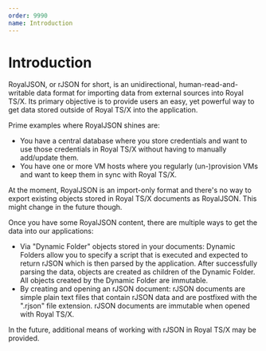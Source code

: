 ```yaml
---
order: 9990
name: Introduction
---
```


# Introduction

RoyalJSON, or rJSON for short, is an unidirectional, human-read-and-writable data format for importing data from external sources into Royal TS/X.
Its primary objective is to provide users an easy, yet powerful way to get data stored outside of Royal TS/X into the application.

Prime examples where RoyalJSON shines are:
- You have a central database where you store credentials and want to use those credentials in Royal TS/X without having to manually add/update them.
- You have one or more VM hosts where you regularly (un-)provision VMs and want to keep them in sync with Royal TS/X.

At the moment, RoyalJSON is an import-only format and there's no way to export existing objects stored in Royal TS/X documents as RoyalJSON. This might change in the future though.

Once you have some RoyalJSON content, there are multiple ways to get the data into our applications:
- Via "Dynamic Folder" objects stored in your documents:
Dynamic Folders allow you to specify a script that is executed and expected to return rJSON which is then parsed by the application. After successfully parsing the data, objects are created as children of the Dynamic Folder. All objects created by the Dynamic Folder are immutable.
- By creating and opening an rJSON document:
rJSON documents are simple plain text files that contain rJSON data and are postfixed with the ".rjson" file extension. rJSON documents are immutable when opened with Royal TS/X.

In the future, additional means of working with rJSON in Royal TS/X may be provided.
